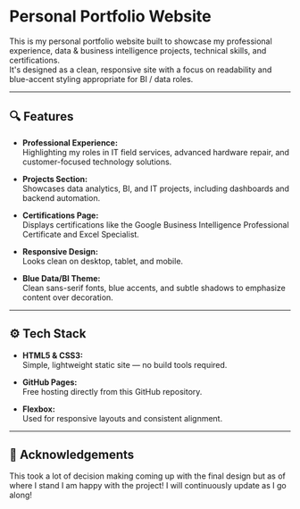 # Personal Portfolio Website

This is my personal portfolio website built to showcase my professional experience, data & business intelligence projects, technical skills, and certifications.  
It's designed as a clean, responsive site with a focus on readability and blue-accent styling appropriate for BI / data roles.

---

## 🔍 Features

- **Professional Experience:**  
  Highlighting my roles in IT field services, advanced hardware repair, and customer-focused technology solutions.

- **Projects Section:**  
  Showcases data analytics, BI, and IT projects, including dashboards and backend automation.

- **Certifications Page:**  
  Displays certifications like the Google Business Intelligence Professional Certificate and Excel Specialist.

- **Responsive Design:**  
  Looks clean on desktop, tablet, and mobile.

- **Blue Data/BI Theme:**  
  Clean sans-serif fonts, blue accents, and subtle shadows to emphasize content over decoration.

---

## ⚙️ Tech Stack

- **HTML5 & CSS3:**  
  Simple, lightweight static site — no build tools required.

- **GitHub Pages:**  
  Free hosting directly from this GitHub repository.

- **Flexbox:**  
  Used for responsive layouts and consistent alignment.
  
---

## 🙌 Acknowledgements

This took a lot of decision making coming up with the final design but as of where I stand I am happy with the project! I will continuously update as I go along!
